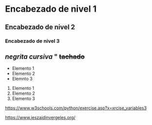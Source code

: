  # Encabezado de nivel 1
   ## Encabezado de nivel 2
   ### Encabezado de nivel 3
*negrita*
*cursiva*
"
~~tachado~~
---

- Elemento 1
- Elemento 2
- Elemnto 3
1. Elemento 1
2. Elemento 2
3. Elemento 3

https://www.w3schools.com/python/exercise.asp?x=xrcise_variables3

https://www.ieszaidinvergeles.org/
